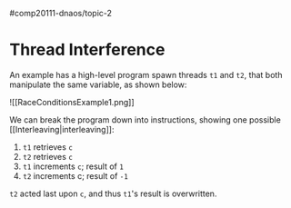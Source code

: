 #comp20111-dnaos/topic-2 
# Thread Interference

 An example has a high-level program spawn threads `t1` and `t2`, that both manipulate the same variable, as shown below:

![[RaceConditionsExample1.png]]

We can break the program down into instructions, showing one possible [[Interleaving|interleaving]]:
1) `t1` retrieves `c`
2) `t2` retrieves `c`
3) `t1` increments `c`; result of `1`
4) `t2` increments c; result of `-1`

`t2` acted last upon `c`, and thus `t1`'s result is overwritten.
